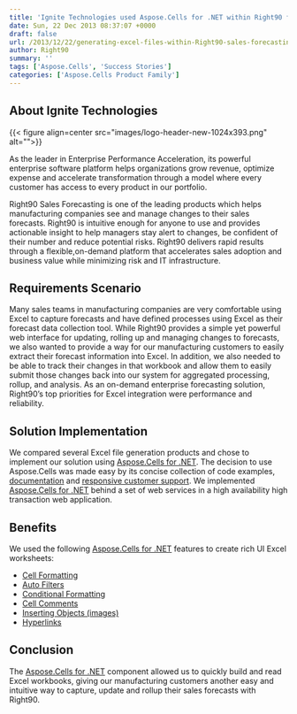 ```yaml
---
title: 'Ignite Technologies used Aspose.Cells for .NET within Right90 for intuitive Sales Forecasting'
date: Sun, 22 Dec 2013 08:37:07 +0000
draft: false
url: /2013/12/22/generating-excel-files-within-Right90-sales-forecasting-using-apis/
author: Right90
summary: ''
tags: ['Aspose.Cells', 'Success Stories']
categories: ['Aspose.Cells Product Family']
---
```


## About Ignite Technologies



{{< figure align=center src="images/logo-header-new-1024x393.png" alt="">}}


As the leader in Enterprise Performance Acceleration, its powerful enterprise software platform helps organizations grow revenue, optimize expense and accelerate transformation through a model where every customer has access to every product in our portfolio.

Right90 Sales Forecasting is one of the leading products which helps manufacturing companies see and manage changes to their sales forecasts. Right90 is intuitive enough for anyone to use and provides actionable insight to help managers stay alert to changes, be confident of their number and reduce potential risks. Right90 delivers rapid results through a flexible,on-demand platform that accelerates sales adoption and business value while minimizing risk and IT infrastructure.

## Requirements Scenario

Many sales teams in manufacturing companies are very comfortable using Excel to capture forecasts and have defined processes using Excel as their forecast data collection tool. While Right90 provides a simple yet powerful web interface for updating, rolling up and managing changes to forecasts, we also wanted to provide a way for our manufacturing customers to easily extract their forecast information into Excel. In addition, we also needed to be able to track their changes in that workbook and allow them to easily submit those changes back into our system for aggregated processing, rollup, and analysis. As an on-demand enterprise forecasting solution, Right90’s top priorities for Excel integration were performance and reliability.

## Solution Implementation

We compared several Excel file generation products and chose to implement our solution using [Aspose.Cells for .NET][1]. The decision to use Aspose.Cells was made easy by its concise collection of code examples, [documentation][2] and [responsive customer support][3]. We implemented [Aspose.Cells for .NET][4] behind a set of web services in a high availability high transaction web application.

## Benefits

We used the following [Aspose.Cells for .NET][5] features to create rich UI Excel worksheets:

*   [Cell Formatting][6]
*   [Auto Filters][7]
*   [Conditional Formatting][8]
*   [Cell Comments][9]
*   [Inserting Objects (images)][10]
*   [Hyperlinks][11]

## Conclusion

The [Aspose.Cells for .NET][12] component allowed us to quickly build and read Excel workbooks, giving our manufacturing customers another easy and intuitive way to capture, update and rollup their sales forecasts with Right90.




[1]: https://products.aspose.com/cells/net
[2]: https://docs.aspose.com/display/cellsnet/Home
[3]: https://forum.aspose.com/c/cells
[4]: https://products.aspose.com/cells/net
[5]: https://products.aspose.com/cells/net
[6]: https://docs.aspose.com/display/cellsnet/Cells+Formatting
[7]: https://docs.aspose.com/display/cellsnet/Data+Filtering
[8]: https://docs.aspose.com/display/cellsnet/Conditional+Formatting
[9]: https://docs.aspose.com/display/cellsnet/Managing+Comments
[10]: https://docs.aspose.com/display/cellsnet/Managing+Pictures
[11]: https://docs.aspose.com/display/cellsnet/Working+with+Hyperlinks+to+Link+Data
[12]: https://products.aspose.com/cells/net




